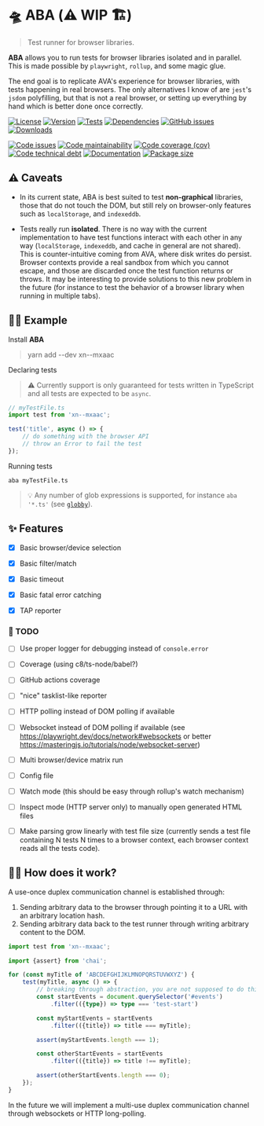 # :flying_saucer: ABA (:warning: WIP :building_construction:)

> Test runner for browser libraries.

**ABA** allows you to run tests for browser libraries isolated and in parallel.
This is made possible by `playwright`, `rollup`, and some magic glue.

The end goal is to replicate AVA's experience for browser libraries, with tests
happening in real browsers. The only alternatives I know of are `jest`'s `jsdom`
polyfilling, but that is not a real browser, or setting up everything by hand
which is better done once correctly.

[![License](https://img.shields.io/github/license/xn-js-b9bae/xn--mxaac.svg)](https://raw.githubusercontent.com/xn-js-b9bae/xn--mxaac/main/LICENSE)
[![Version](https://img.shields.io/npm/v/xn--mxaac.svg)](https://www.npmjs.org/package/xn--mxaac)
[![Tests](https://img.shields.io/github/workflow/status/xn-js-b9bae/xn--mxaac/ci?event=push&label=tests)](https://github.com/xn-js-b9bae/xn--mxaac/actions/workflows/ci.yml?query=branch:main)
[![Dependencies](https://img.shields.io/librariesio/github/xn-js-b9bae/xn--mxaac.svg)](https://github.com/xn-js-b9bae/xn--mxaac/network/dependencies)
[![GitHub issues](https://img.shields.io/github/issues/xn-js-b9bae/xn--mxaac.svg)](https://github.com/xn-js-b9bae/xn--mxaac/issues)
[![Downloads](https://img.shields.io/npm/dm/xn--mxaac.svg)](https://www.npmjs.org/package/xn--mxaac)

[![Code issues](https://img.shields.io/codeclimate/issues/xn-js-b9bae/xn--mxaac.svg)](https://codeclimate.com/github/xn-js-b9bae/xn--mxaac/issues)
[![Code maintainability](https://img.shields.io/codeclimate/maintainability/xn-js-b9bae/xn--mxaac.svg)](https://codeclimate.com/github/xn-js-b9bae/xn--mxaac/trends/churn)
[![Code coverage (cov)](https://img.shields.io/codecov/c/gh/xn-js-b9bae/xn--mxaac/main.svg)](https://codecov.io/gh/xn-js-b9bae/xn--mxaac)
[![Code technical debt](https://img.shields.io/codeclimate/tech-debt/xn-js-b9bae/xn--mxaac.svg)](https://codeclimate.com/github/xn-js-b9bae/xn--mxaac/trends/technical_debt)
[![Documentation](https://xn-js-b9bae.github.io/xn--mxaac/coverage.svg)](https://xn-js-b9bae.github.io/xn--mxaac/modules.html)
[![Package size](https://img.shields.io/bundlephobia/minzip/xn--mxaac)](https://bundlephobia.com/result?p=xn--mxaac)


## :warning: Caveats

  - In its current state, ABA is best suited to test **non-graphical**
libraries, those that do not touch the DOM, but still rely on browser-only
features such as `localStorage`, and `indexeddb`.

  - Tests really run **isolated**. There is no way with the current
implementation to have test functions interact with each other in any way
(`localStorage`, `indexeddb`, and cache in general are not shared). This is
counter-intuitive coming from AVA, where disk writes do persist. Browser
contexts provide a real sandbox from which you cannot escape, and those are
discarded once the test function returns or throws. It may be interesting to
provide solutions to this new problem in the future (for instance to test the
behavior of a browser library when running in multiple tabs).


## :woman_teacher: Example

Install **ABA**

> yarn add --dev xn--mxaac

Declaring tests

> :warning: Currently support is only guaranteed for tests written in
> TypeScript and all tests are expected to be `async`.

```ts
// myTestFile.ts
import test from 'xn--mxaac';

test('title', async () => {
	// do something with the browser API
	// throw an Error to fail the test
});
```

Running tests

```shell
aba myTestFile.ts
```

> :bulb: Any number of glob expressions is supported, for instance
> `aba '*.ts'` (see [`globby`](https://github.com/sindresorhus/globby)).


## :sparkles: Features

  - [x] Basic browser/device selection
  - [x] Basic filter/match
  - [x] Basic timeout
  - [x] Basic fatal error catching
  - [x] TAP reporter


### :pencil: TODO

  - [ ] Use proper logger for debugging instead of `console.error`
  - [ ] Coverage (using c8/ts-node/babel?)
  - [ ] GitHub actions coverage
  - [ ] "nice" tasklist-like reporter
  - [ ] HTTP polling instead of DOM polling if available
  - [ ] Websocket instead of DOM polling if available (see https://playwright.dev/docs/network#websockets or better https://masteringjs.io/tutorials/node/websocket-server)
  - [ ] Multi browser/device matrix run
  - [ ] Config file
  - [ ] Watch mode (this should be easy through rollup's watch mechanism)
  - [ ] Inspect mode (HTTP server only) to manually open generated HTML files
  - [ ] Make parsing grow linearly with test file size (currently sends a test
    file containing N tests N times to a browser context, each browser context
    reads all the tests code).


## :woman_juggling: How does it work?

A use-once duplex communication channel is established through:

  1. Sending arbitrary data to the browser through pointing it to a URL with an
     arbitrary location hash.
  2. Sending arbitrary data back to the test runner through writing arbitrary
     content to the DOM.

```ts
import test from 'xn--mxaac';

import {assert} from 'chai';

for (const myTitle of 'ABCDEFGHIJKLMNOPQRSTUVWXYZ') {
	test(myTitle, async () => {
		// breaking through abstraction, you are not supposed to do this
		const startEvents = document.querySelector('#events')
			.filter(({type}) => type === 'test-start')

		const myStartEvents = startEvents
			.filter(({title}) => title === myTitle);

		assert(myStartEvents.length === 1);

		const otherStartEvents = startEvents
			.filter(({title}) => title !== myTitle);

		assert(otherStartEvents.length === 0);
	});
}
```

In the future we will implement a multi-use duplex communication channel
through websockets or HTTP long-polling.
